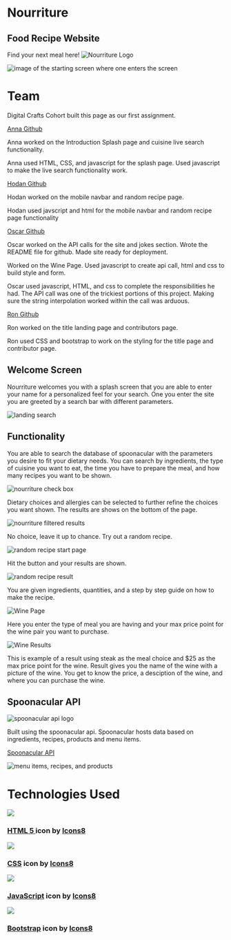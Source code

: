 # Nourriture
## Food Recipe Website

Find your next meal here!
![Nourriture Logo](./foodProject/assets/logo/logoNourriture.png)

![image of the starting screen where one enters the screen](./foodProject/assets/nourriture.png)


# Team 

Digital Crafts Cohort built this page as our first assignment. 

[Anna Github](https://github.com/Anna-Dosev)

Anna worked on the Introduction Splash page and cuisine live search functionality.

Anna used HTML, CSS, and javascript for the splash page. Used javascript to make the live search functionality work.

[Hodan Github](https://github.com/hodansuleiman)

Hodan worked on the mobile navbar and random recipe page.

Hodan used javscript and html for the mobile navbar and random recipe page functionality


[Oscar Github](https://github.com/Ozzythegrouch)

Oscar worked on the API calls for the site and jokes section. 
Wrote the README file for github. Made site ready for deployment. 

Worked on the Wine Page. Used javascript to create api call, html and css to build style and form.

Oscar used javascript, HTML, and css to complete the responsibilities he had. 
The API call was one of the trickiest portions of this project. Making sure the string interpolation worked within the call was arduous. 

[Ron Github](https://github.com/rcleveland30)

Ron worked on the title landing page and contributors page.

Ron used CSS and bootstrap to work on the styling for the title page and contributor page.

## Welcome Screen

Nourriture welcomes you with a splash screen that you are able to enter your name for a personalized feel for your search. One you enter the site you are greeted by a search bar with different parameters.

![landing search](./foodProject/assets/nourriture_search.png)

## Functionality

You are able to search the database of spoonacular with the parameters you desire to fit your dietary needs. You can search by ingredients, the type of cuisine you want to eat, the time you have to prepare the meal, and how many recipes you want to be shown.

![nourriture check box](./foodProject/assets/functionality/nourritureCheckBox.png)

Dietary choices and allergies can be selected to further refine the choices you want shown. The results are shows on the bottom of the page.

![nourriture filtered results](./foodProject/assets/functionality/nourritureFilterResults.png)

No choice, leave it up to chance. Try out a random recipe.

![random recipe start page](./foodProject/assets/functionality/randomMeal.png)

Hit the button and your results are shown.

![random recipe result](./foodProject/assets/functionality/RandomMealResult.png)

You are given ingredients, quantities, and a step by step guide on how to make the recipe.

![Wine Page](./foodProject/assets/functionality/wineLanding.png)

Here you enter the type of meal you are having and your max price point for the wine pair you want to purchase.

![Wine Results](./foodProject/assets/functionality/wineResults.png)

This is example of a result using steak as the meal choice and $25 as the max price point for the wine. Result gives you the name of the wine with a picture of the wine. You get to know the price, a desciption of the wine, and where you can purchase the wine.

## Spoonacular API
![spoonacular api logo](./foodProject/assets/spoonacularAPI.png)

Built using the spoonacular api. Spoonacular hosts data based on ingredients, recipes, products and menu items. 

[Spoonacular API](https://spoonacular.com/food-api)

![menu items, recipes, and products](./foodProject/assets/spoonacular_data.png)


# Technologies Used

<div class="skillContainer">
<div class="skillContainerHTML">
<img src="foodProject/assets/logo/icons8-html-5-96.svg" class="imageLogo" />
<h3><a target="_blank" href="https://icons8.com/icon/Q5FXgRZybr2A/html-5-is-a-software-solution-stack-that-defines-the-properties-and-behaviors-of-web-page">HTML 5 </a> icon by <a target="_blank" href="https://icons8.com">Icons8</a></h3>
</div>
<div class="skillContainerCSS">
<img src="foodProject/assets/logo/icons8-css3-96.svg" class="imageLogo" />
<h3><a target="_blank" href="https://icons8.com/icon/21278/css3">CSS</a> icon by <a target="_blank" href="https://icons8.com">Icons8</a></h3>
</div>
<div class="skillContainerJavaScript">
<img src="foodProject/assets/logo/icons8-javascript.svg" class="imageLogo" />
<h3><a target="_blank" href="https://icons8.com/icon/PXTY4q2Sq2lG/javascript">JavaScript</a> icon by <a target="_blank" href="https://icons8.com">Icons8</a></h3>
</div>
<div class="skillContainerJavaScript">
<img src="foodProject/assets/logo/icons8-bootstrap.svg" class="imageLogo" />
<h3><a target="_blank" href="https://icons8.com/icon/84710/bootstrap">Bootstrap</a> icon by <a target="_blank" href="https://icons8.com">Icons8</a></h3>
</div>
</div>	